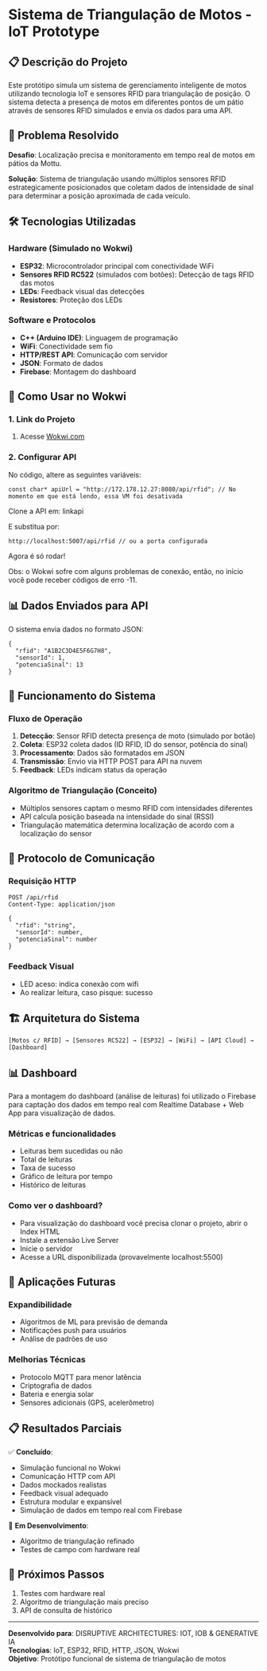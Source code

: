 Sistema de Triangulação de Motos - IoT Prototype
================================================

📋 Descrição do Projeto
-----------------------

Este protótipo simula um sistema de gerenciamento inteligente de motos utilizando tecnologia IoT e sensores RFID para triangulação de posição. O sistema detecta a presença de motos em diferentes pontos de um pátio através de sensores RFID simulados e envia os dados para uma API.

🎯 Problema Resolvido
---------------------

**Desafio**: Localização precisa e monitoramento em tempo real de motos em pátios da Mottu.

**Solução**: Sistema de triangulação usando múltiplos sensores RFID estrategicamente posicionados que coletam dados de intensidade de sinal para determinar a posição aproximada de cada veículo.

🛠 Tecnologias Utilizadas
-------------------------

### Hardware (Simulado no Wokwi)

-   **ESP32**: Microcontrolador principal com conectividade WiFi
-   **Sensores RFID RC522** (simulados com botões): Detecção de tags RFID das motos
-   **LEDs**: Feedback visual das detecções
-   **Resistores**: Proteção dos LEDs

### Software e Protocolos

-   **C++ (Arduino IDE)**: Linguagem de programação
-   **WiFi**: Conectividade sem fio
-   **HTTP/REST API**: Comunicação com servidor
-   **JSON**: Formato de dados
-   **Firebase**: Montagem do dashboard

🔧 Como Usar no Wokwi
---------------------

### 1\. Link do Projeto

1.  Acesse [Wokwi.com](https://wokwi.com/projects/431893375220118529)

### 2\. Configurar API

No código, altere as seguintes variáveis:

```
const char* apiUrl = "http://172.178.12.27:8080/api/rfid"; // No momento em que está lendo, essa VM foi desativada

```
Clone a API em: linkapi

E substitua por:
```
http://localhost:5007/api/rfid // ou a porta configurada
```
Agora é só rodar!

Obs: o Wokwi sofre com alguns problemas de conexão, então, no início você pode receber códigos de erro -11.

📊 Dados Enviados para API
--------------------------

O sistema envia dados no formato JSON:

```
{
  "rfid": "A1B2C3D4E5F6G7H8",
  "sensorId": 1,
  "potenciaSinal": 13
}

```

🔄 Funcionamento do Sistema
---------------------------

### Fluxo de Operação

1.  **Detecção**: Sensor RFID detecta presença de moto (simulado por botão)
2.  **Coleta**: ESP32 coleta dados (ID RFID, ID do sensor, potência do sinal)
3.  **Processamento**: Dados são formatados em JSON
4.  **Transmissão**: Envio via HTTP POST para API na nuvem
5.  **Feedback**: LEDs indicam status da operação

### Algoritmo de Triangulação (Conceito)

-   Múltiplos sensores captam o mesmo RFID com intensidades diferentes
-   API calcula posição baseada na intensidade do sinal (RSSI)
-   Triangulação matemática determina localização de acordo com a localização do sensor

📡 Protocolo de Comunicação
---------------------------

### Requisição HTTP

```
POST /api/rfid
Content-Type: application/json

{
  "rfid": "string",
  "sensorId": number,
  "potenciaSinal": number
}

```

### Feedback Visual

-   LED aceso: indica conexão com wifi
-   Ao realizar leitura, caso pisque: sucesso

🏗 Arquitetura do Sistema
-------------------------

```
[Motos c/ RFID] → [Sensores RC522] → [ESP32] → [WiFi] → [API Cloud] → [Dashboard]

```

📊 Dashboard
----------------
Para a montagem do dashboard (análise de leituras) foi utilizado o Firebase para captação dos dados em tempo real com Realtime Database + Web App para visualização de dados.

### Métricas e funcionalidades
- Leituras bem sucedidas ou não
- Total de leituras
- Taxa de sucesso
- Gráfico de leitura por tempo
- Histórico de leituras

### Como ver o dashboard?
- Para visualização do dashboard você precisa clonar o projeto, abrir o Index HTML
- Instale a extensão Live Server
- Inicie o servidor
- Acesse a URL disponibilizada (provavelmente localhost:5500)

🔮 Aplicações Futuras
---------------------

### Expandibilidade

-   Algoritmos de ML para previsão de demanda
-   Notificações push para usuários
-   Análise de padrões de uso

### Melhorias Técnicas

-   Protocolo MQTT para menor latência
-   Criptografia de dados
-   Bateria e energia solar
-   Sensores adicionais (GPS, acelerômetro)

📋 Resultados Parciais
----------------------

✅ **Concluído**:

-   Simulação funcional no Wokwi
-   Comunicação HTTP com API
-   Dados mockados realistas
-   Feedback visual adequado
-   Estrutura modular e expansível
-   Simulação de dados em tempo real com Firebase

🔄 **Em Desenvolvimento**:

-   Algoritmo de triangulação refinado
-   Testes de campo com hardware real

🚀 Próximos Passos
------------------

1.  Testes com hardware real
2.  Algoritmo de triangulação mais preciso
3.  API de consulta de histórico

* * * * *

**Desenvolvido para**: DISRUPTIVE ARCHITECTURES: IOT, IOB & GENERATIVE IA\
**Tecnologias**: IoT, ESP32, RFID, HTTP, JSON, Wokwi\
**Objetivo**: Protótipo funcional de sistema de triangulação de motos
